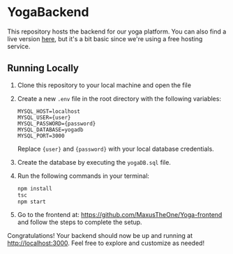 # YogaBackend

This repository hosts the backend for our yoga platform. You can also find a live version [here](https://yogabackend.azurewebsites.net/events), but it's a bit basic since we're using a free hosting service.

## Running Locally

1. Clone this repository to your local machine and open the file

2. Create a new `.env` file in the root directory with the following variables:

    ```env
    MYSQL_HOST=localhost
    MYSQL_USER={user}
    MYSQL_PASSWORD={password}
    MYSQL_DATABASE=yogadb
    MYSQL_PORT=3000
    ```

    Replace `{user}` and `{password}` with your local database credentials.

3. Create the database by executing the `yogaDB.sql` file.

4. Run the following commands in your terminal:

    ```bash
    npm install
    tsc
    npm start
    ```

5. Go to the frontend at: https://github.com/MaxusTheOne/Yoga-frontend and follow the steps to complete the setup.

Congratulations! Your backend should now be up and running at [http://localhost:3000](http://localhost:3000). Feel free to explore and customize as needed!
